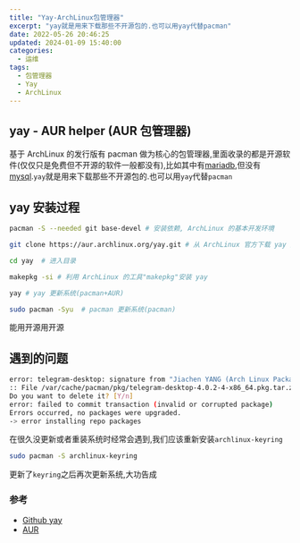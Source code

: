 ```yaml
---
title: "Yay-ArchLinux包管理器"
excerpt: "yay就是用来下载那些不开源包的.也可以用yay代替pacman"
date: 2022-05-26 20:46:25
updated: 2024-01-09 15:40:00
categories: 
  - 运维
tags:
  - 包管理器 
  - Yay 
  - ArchLinux 
---
```


## yay - AUR helper (AUR 包管理器)

基于 ArchLinux 的发行版有 pacman 做为核心的包管理器,里面收录的都是开源软件(仅仅只是免费但不开源的软件一般都没有),比如其中有[mariadb](https://mariadb.org/documentation/),但没有 [mysql](https://dev.mysql.com/doc/).`yay`就是用来下载那些不开源包的.也可以用`yay`代替`pacman`

## yay 安装过程

```bash
pacman -S --needed git base-devel # 安装依赖, ArchLinux 的基本开发环境
```

```bash
git clone https://aur.archlinux.org/yay.git # 从 ArchLinux 官方下载 yay 原始包
```

```bash
cd yay  # 进入目录
```

```bash
makepkg -si # 利用 ArchLinux 的工具"makepkg"安装 yay
```

```bash
yay # yay 更新系统(pacman+AUR)
```

```bash
sudo pacman -Syu  # pacman 更新系统(pacman)
```

能用开源用开源

## 遇到的问题

```bash
error: telegram-desktop: signature from "Jiachen YANG (Arch Linux Packager Signing Key) <farseerfc@archlinux.org>" is marginal trust
:: File /var/cache/pacman/pkg/telegram-desktop-4.0.2-4-x86_64.pkg.tar.zst is corrupted (invalid or corrupted package (PGP signature)).
Do you want to delete it? [Y/n]
error: failed to commit transaction (invalid or corrupted package)
Errors occurred, no packages were upgraded.
-> error installing repo packages
```

在很久没更新或者重装系统时经常会遇到,我们应该重新安装`archlinux-keyring`

```bash
sudo pacman -S archlinux-keyring
```

更新了`keyring`之后再次更新系统,大功告成

### 参考

- [Github yay](https://github.com/Jguer/yay)
- [AUR](https://wiki.archlinux.org/title/Arch_User_Repository)
